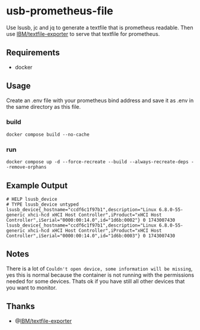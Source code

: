 # usb-prometheus-file
Use lsusb, jc and jq to generate a textfile that is prometheus readable. Then use [IBM/textfile-exporter](https://github.com/IBM/textfile-exporter) to serve that textfile for prometheus.

## Requirements
- docker

## Usage
Create an .env file with your prometheus bind address and save it as .env in the same directory as this file.

### build
```
docker compose build --no-cache
```
### run
```
docker compose up -d --force-recreate --build --always-recreate-deps --remove-orphans
```

## Example Output
```
# HELP lsusb_device 
# TYPE lsusb_device untyped
lsusb_device{_hostname="ccdf6c1f97b1",description="Linux 6.8.0-55-generic xhci-hcd xHCI Host Controller",iProduct="xHCI Host Controller",iSerial="0000:00:14.0",id="1d6b:0002"} 0 1743007430
lsusb_device{_hostname="ccdf6c1f97b1",description="Linux 6.8.0-55-generic xhci-hcd xHCI Host Controller",iProduct="xHCI Host Controller",iSerial="0000:00:14.0",id="1d6b:0003"} 0 1743007430
```

## Notes

There is a lot of `Couldn't open device, some information will be missing`, yes this is normal because the container is not running with the permissions needed for some devices. Thats ok if you have still all other devices that you want to monitor.

## Thanks
- @[IBM/textfile-exporter](https://github.com/IBM/textfile-exporter)
